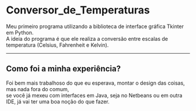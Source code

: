 <h1> Conversor_de_Temperaturas </h1>
Meu primeiro programa utilizando a biblioteca de interface gráfica Tkinter em Python.<br>
A ideia do programa é que ele realiza a conversão entre escalas de temperatura (Celsius, Fahrenheit e Kelvin).


-------------------------------------------------------------------------------------------------------------------
<h2> Como foi a minha experiência? </h2>

<p>Foi bem mais trabalhoso do que eu esperava, montar o design das coisas, mas nada fora do comum, <br> se você já mexeu 
com interfaces em Java, seja no Netbeans ou em outra IDE, já vai ter uma boa noção do que fazer. 
